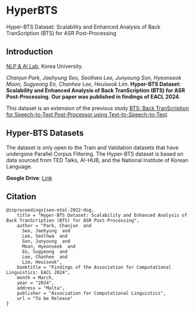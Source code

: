 # HyperBTS
Hyper-BTS Dataset: Scalability and Enhanced Analysis of Back TranScription (BTS) for ASR Post-Processing

## Introduction

[NLP & AI Lab](http://nlp.korea.ac.kr/), Korea University. 

*Chanjun Park, Jaehyung Seo, Seolhwa Lee, Junyoung Son, Hyeonseok Moon, Sugyeong Eo, Chanhee Lee, Heuiseok Lim*. **Hyper-BTS Dataset: Scalability and Enhanced Analysis of Back TranScription (BTS) for ASR Post-Processing**. **Our paper was published in findings of EACL 2024**. 

This dataset is an extension of the previous study [BTS: Back TranScription for Speech-to-Text Post-Processor using Text-to-Speech-to-Text](https://aclanthology.org/2021.wat-1.10/).

## Hyper-BTS Datasets
The dataset is only open to the Train and Validation datasets that have undergone Parallel Corpus Filtering.
The Hyper-BTS dataset is based on data sourced from TED Talks, AI-HUB, and the National Institute of Korean Language.

**Google Drive**: [Link](https://drive.google.com/drive/folders/1Op4oggf0e7WBuwikG2kl5K4_PqGIqBLA?usp=sharing)

## Citation

```
@inproceedings{seo-etal-2022-dog,
    title = "Hyper-BTS Dataset: Scalability and Enhanced Analysis of Back TranScription (BTS) for ASR Post-Processing",
    author = "Park, Chanjun  and
      Seo, Jaehyung  and
      Lee, Seolhwa  and
      Son, Junyoung  and
      Moon, Hyeonseok  and
      Eo, Sugyeong  and
      Lee, Chanhee  and
      Lim, Heuiseok",
    booktitle = "Findings of the Association for Computational Linguistics: EACL 2024",
    month = March,
    year = "2024",
    address = "Malta",
    publisher = "Association for Computational Linguistics",
    url = "To be Release"
}
```








